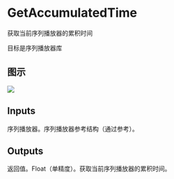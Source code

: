 # GetAccumulatedTime

获取当前序列播放器的累积时间

目标是序列播放器库

## 图示

![]($-20221218-20480919.png)

## Inputs

序列播放器。序列播放器参考结构（通过参考）。  

## Outputs

返回值。Float（单精度）。获取当前序列播放器的累积时间。
